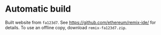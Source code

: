 # Automatic build
Built website from `fa123d7`. See https://github.com/ethereum/remix-ide/ for details.
To use an offline copy, download `remix-fa123d7.zip`.
